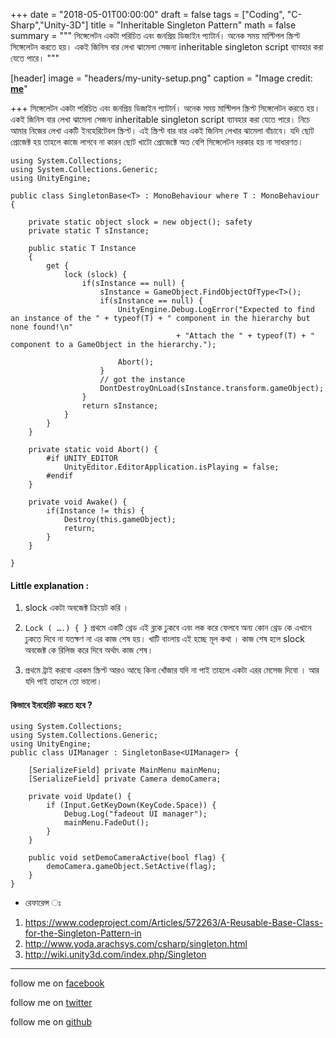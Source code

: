 +++
date = "2018-05-01T00:00:00"
draft = false
tags = ["Coding", "C-Sharp","Unity-3D"]
title = "Inheritable Singleton Pattern"
math = false
summary = """
সিঙ্গেলেটন একটা পরিচিত এবং জনপ্রিয় ডিজাইন প্যাটার্ন। অনেক সময় মাল্টিপল স্ক্রিপ্ট সিঙ্গেলেটন করতে হয়। একই জিনিস বার লেখা ঝামেলা সেজন্য inheritable singleton script ব্যাবহার করা যেতে পারে।
"""

[header]
image = "headers/my-unity-setup.png"
caption = "Image credit: [**me**](me)"

+++
সিঙ্গেলেটন একটা পরিচিত এবং জনপ্রিয় ডিজাইন প্যাটার্ন। অনেক সময় মাল্টিপল স্ক্রিপ্ট সিঙ্গেলেটন করতে হয়। একই জিনিস বার লেখা ঝামেলা সেজন্য inheritable singleton script ব্যাবহার করা যেতে পারে।
নিচে আমার নিজের লেখা একটি ইনহেরিটেবল স্ক্রিপ্ট। এই স্ক্রিপ্ট বার বার একই জিনিস লেখার ঝামেলা বাঁচাবে। যদি ছোট প্রোজেক্ট হয় তাহলে কাজে লাগবে না কারন ছোট খাটো প্রোজেক্টে অত বেশি সিঙ্গেলেটন দরকার হয় না সাধারণত।  

```
using System.Collections;
using System.Collections.Generic;
using UnityEngine;

public class SingletonBase<T> : MonoBehaviour where T : MonoBehaviour {
 
    private static object slock = new object(); safety 
    private static T sInstance; 

    public static T Instance
    {
        get {
            lock (slock) {
                if(sInstance == null) {
                    sInstance = GameObject.FindObjectOfType<T>(); 
                    if(sInstance == null) {
                        UnityEngine.Debug.LogError("Expected to find an instance of the " + typeof(T) + " component in the hierarchy but none found!\n"
                                     + "Attach the " + typeof(T) + " component to a GameObject in the hierarchy.");

                        Abort();
                    }
                    // got the instance
                    DontDestroyOnLoad(sInstance.transform.gameObject);
                }
                return sInstance;
            }
        }
    }

    private static void Abort() {
        #if UNITY_EDITOR
            UnityEditor.EditorApplication.isPlaying = false;
        #endif
    }

    private void Awake() {
        if(Instance != this) {
            Destroy(this.gameObject);
            return;
        }
    }

}
```

#### Little explanation :

1. slock  একটা অবজেক্ট ক্রিয়েট করি । 


2. `Lock ( ….) { }` প্রথমে একটি থ্রেড এই ব্লকে ঢুকবে এবং লক করে ফেলবে অন্য কোন থ্রেড কে এখানে ঢুকতে দিবে না যতক্ষণ না এর কাজ শেষ হয়। খাটি বাংলায় এই হচ্ছে মূল কথা । কাজ শেষ হলে slock অবজেক্ট কে রিলিজ করে দিবে অর্থাৎ কাজ শেষ। 

3. প্রথমে ট্রাই করবো এরকম স্ক্রিপ্ট আরও আছে কিনা খোঁজার যদি না পাই তাহলে একটা এরর মেসেজ দিবো । 
আর যদি পাই তাহলে তো ভালো। 

#### কিভাবে ইনহেরিট করতে হবে ? 

```
using System.Collections;
using System.Collections.Generic;
using UnityEngine;
public class UIManager : SingletonBase<UIManager> {

    [SerializeField] private MainMenu mainMenu;
    [SerializeField] private Camera demoCamera;
 
    private void Update() {
        if (Input.GetKeyDown(KeyCode.Space)) {
            Debug.Log("fadeout UI manager");
            mainMenu.FadeOut();
        }
    }

    public void setDemoCameraActive(bool flag) {
        demoCamera.gameObject.SetActive(flag);
    }
}
```

* রেফারেন্স ঃ

1. https://www.codeproject.com/Articles/572263/A-Reusable-Base-Class-for-the-Singleton-Pattern-in
2. http://www.yoda.arachsys.com/csharp/singleton.html
3. http://wiki.unity3d.com/index.php/Singleton






----------


follow me on [facebook](https://www.facebook.com/shohan4556) 

follow me on [twitter](https://www.twitter.com/shohan4556)
 
follow me on [github](https://www.github.com/shohan4556) 